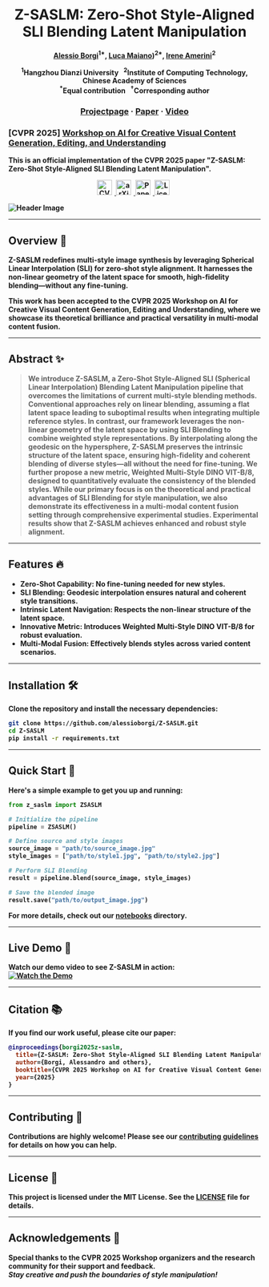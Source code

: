 <div align="center">

# <b>Z-SASLM: Zero-Shot Style-Aligned SLI Blending Latent Manipulation

[Alessio Borgi](https://scholar.google.com/citations?user=HtBg_hwAAAAJ&hl=zh-CN)<sup>1*</sup>, [Luca Maiano](https://scholar.google.com/citations?user=FZyBVqkAAAAJ&hl=it&oi=ao))<sup>2*</sup>, [Irene Amerini](https://scholar.google.com/citations?user=4ZDhr6UAAAAJ&hl=it&oi=ao)<sup>2</sup>

<p><sup>1</sup>Hangzhou Dianzi University &nbsp;&nbsp;<sup>2</sup>Institute of Computing Technology, Chinese Academy of Sciences
<br><sup>*</sup>Equal contribution &nbsp;&nbsp;<sup>&dagger;</sup>Corresponding author<p>

### [Projectpage]() · [Paper](https://arxiv.org/pdf/2305.10061.pdf) · [Video](https://youtu.be/dXU1t7V8yi4)

</div>

### [CVPR 2025] [Workshop on AI for Creative Visual Content Generation, Editing, and Understanding](https://cveu.github.io/)

This is an official implementation of the CVPR 2025 paper "Z-SASLM: Zero-Shot Style-Aligned SLI Blending Latent Manipulation". 

<p align="center">
  <a href="https://cveu.github.io/">
    <img src="https://img.shields.io/badge/CVPR%202025-Workshop-blue" alt="CVPR 2025 Workshop Accepted" style="height: 30px; margin-right: 5px;">
  </a>
  <a href="https://arxiv.org/abs/XXXX">
    <img src="https://img.shields.io/badge/arXiv-XXXX-orange" alt="arXiv" style="height: 30px; margin-right: 5px;">
  </a>
  <a href="https://github.com/alessioborgi/Z-SASLM">
    <img src="https://img.shields.io/badge/Paper-Accepted-green" alt="Paper Accepted" style="height: 30px; margin-right: 5px;">
  </a>
  <a href="LICENSE">
    <img src="https://img.shields.io/badge/License-MIT-yellow.svg" alt="License: MIT" style="height: 30px; margin-right: 5px;">
  </a>

</p>


![Header Image](./assets/cover_image.gif)

---

## Overview 🚀

**Z-SASLM** redefines multi-style image synthesis by leveraging Spherical Linear Interpolation (SLI) for zero-shot style alignment. It harnesses the non-linear geometry of the latent space for smooth, high-fidelity blending—without any fine-tuning.

This work has been **accepted to the CVPR 2025 Workshop on AI for Creative Visual Content Generation, Editing and Understanding**, where we showcase its theoretical brilliance and practical versatility in multi-modal content fusion.

---

## Abstract ✨

> We introduce **Z-SASLM**, a **Zero-Shot Style-Aligned SLI (Spherical Linear Interpolation) Blending Latent Manipulation** pipeline that overcomes the limitations of current multi-style blending methods. Conventional approaches rely on linear blending, assuming a flat latent space leading to suboptimal results when integrating multiple reference styles. In contrast, our framework leverages the non-linear geometry of the latent space by using SLI Blending to combine weighted style representations. By interpolating along the geodesic on the hypersphere, Z-SASLM preserves the intrinsic structure of the latent space, ensuring high-fidelity and coherent blending of diverse styles—all without the need for fine-tuning. We further propose a new metric, Weighted Multi-Style DINO VIT-B/8, designed to quantitatively evaluate the consistency of the blended styles. While our primary focus is on the theoretical and practical advantages of SLI Blending for style manipulation, we also demonstrate its effectiveness in a multi-modal content fusion setting through comprehensive experimental studies. Experimental results show that Z-SASLM achieves enhanced and robust style alignment. 

---

## Features 🔥

- **Zero-Shot Capability:** No fine-tuning needed for new styles.
- **SLI Blending:** Geodesic interpolation ensures natural and coherent style transitions.
- **Intrinsic Latent Navigation:** Respects the non-linear structure of the latent space.
- **Innovative Metric:** Introduces Weighted Multi-Style DINO VIT-B/8 for robust evaluation.
- **Multi-Modal Fusion:** Effectively blends styles across varied content scenarios.

---

## Installation 🛠️

Clone the repository and install the necessary dependencies:

```bash
git clone https://github.com/alessioborgi/Z-SASLM.git
cd Z-SASLM
pip install -r requirements.txt
```

---

## Quick Start 🚀

Here's a simple example to get you up and running:

```python
from z_saslm import ZSASLM

# Initialize the pipeline
pipeline = ZSASLM()

# Define source and style images
source_image = "path/to/source_image.jpg"
style_images = ["path/to/style1.jpg", "path/to/style2.jpg"]

# Perform SLI Blending
result = pipeline.blend(source_image, style_images)

# Save the blended image
result.save("path/to/output_image.jpg")
```

For more details, check out our [notebooks](./notebooks) directory.

---

## Live Demo 🎥

Watch our demo video to see Z-SASLM in action:  
[![Watch the Demo](https://img.youtube.com/vi/your_video_id/0.jpg)](https://www.youtube.com/watch?v=your_video_id)

---

## Citation 📚

If you find our work useful, please cite our paper:

```bibtex
@inproceedings{borgi2025z-saslm,
  title={Z-SASLM: Zero-Shot Style-Aligned SLI Blending Latent Manipulation},
  author={Borgi, Alessandro and others},
  booktitle={CVPR 2025 Workshop on AI for Creative Visual Content Generation, Editing and Understanding},
  year={2025}
}
```

---

## Contributing 🤝

Contributions are highly welcome! Please see our [contributing guidelines](CONTRIBUTING.md) for details on how you can help.

---

## License 📄

This project is licensed under the MIT License. See the [LICENSE](LICENSE) file for details.

---

## Acknowledgements 🙏

Special thanks to the CVPR 2025 Workshop organizers and the research community for their support and feedback.  
*Stay creative and push the boundaries of style manipulation!*
